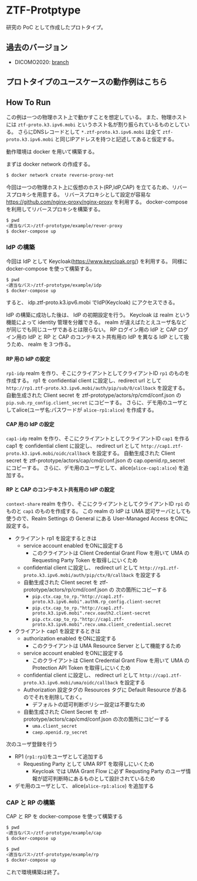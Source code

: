 # ZTF-Protptype
研究の PoC として作成したプロトタイプ。

## 過去のバージョン
- DICOMO2020: [branch](https://github.com/hatake5051/ztf-prototype/tree/dicomo2020)

## プロトタイプのユースケースの動作例はこちら

## How To Run
この例は一つの物理ホスト上で動かすことを想定している。
また、物理ホストには `ztf-proto.k3.ipv6.mobi` というホスト名が割り振られているものとしている。
さらにDNSレコードとして `*.ztf-proto.k3.ipv6.mobi` は全て `ztf-proto.k3.ipv6.mobi` と同じIPアドレスを持つと記述してあると仮定する。

動作環境は docker を用いて構築する。

まずは docker network の作成する。
```bash
$ docker network create reverse-proxy-net
```

今回は一つの物理ホスト上に仮想のホスト(RP,IdP,CAP) を立てるため、リバースプロキシを用意する。
リバースプロキシとして設定が容易な https://github.com/nginx-proxy/nginx-proxy を利用する。
docker-compose を利用してリバースプロキシを構築する。
```bash
$ pwd
<適当なパス>/ztf-prototype/example/rever-proxy
$ docker-compose up
```
### IdP の構築
今回は IdP として Keycloak(https://www.keycloak.org/) を利用する。
同様に docker-compose を使って構築する。
```bash
$ pwd
<適当なパス>/ztf-prototype/example/idp 
$ docker-compose up
```
すると、 idp.ztf-proto.k3.ipv6.mobi でIdP(Keycloak) にアクセスできる。

IdP の構築に成功した後は、 IdP の初期設定を行う。
Keycloak は realm という機能によって identity 管理を分離できる。 realm が違えばたとえユーザ名などが同じでも同じユーザであるとは限らない。
RP ログイン用の IdP と CAP ログイン用の IdP と RP と CAP のコンテキスト共有用の IdP を異なる IdP として扱うため、 realm を３つ作る。

#### RP 用の IdP の設定
`rp1-idp` realm を作り、そこにクライアントとしてクライアントID `rp1` のものを作成する。
rp1 を confidential client に設定し、redirect url として `http://rp1.ztf-proto.k3.ipv6.mobi/auth/pip/sub/0/callback` を設定する。
自動生成された Client secret を ztf-prototype/actors/rp/cmd/conf.json の `pip.sub.rp_config.client_secret` にコピーする。
さらに、デモ用のユーザとしてalice(ユーザ名:パスワードが `alice-rp1:alice`) を作成する。

#### CAP 用の IdP の設定
`cap1-idp` realm を作り、そこにクライアントとしてクライアントID `cap1` を作る
cap1 を confidential client に設定し、 redirect url として `http://cap1.ztf-proto.k3.ipv6.mobi/oidc/callback` を設定する。
自動生成された Client secret を ztf-prototype/actors/cap/cmd/conf.json の cap.openid.rp_secret にコピーする。
さらに、デモ用のユーザとして、alice(`alice-cap1:alice`) を追加する。

#### RP と CAP のコンテキスト共有用の IdP の設定
`context-share` realm を作り、そこにクライアントとしてクライアントID `rp1` のものと `cap1` のものを作成する。
この realm の IdP は UMA 認可サーバとしても使うので、Realm Settings の General にある User-Managed Access をONに設定する。

- クライアント rp1 を設定するときは
  - service account enabled をONに設定する
      -   このクライアントは Client Credential Grant Flow を用いて UMA の Requesting Party Token を取得しにいくため
  - confidential client に設定し、 redirect url として `http://rp1.ztf-proto.k3.ipv6.mobi/auth/pip/ctx/0/callback` を設定する
  - 自動生成された Client secret を ztf-prototype/actors/rp/cmd/conf.json の 次の箇所にコピーする
    - `pip.ctx.cap_to_rp."http://cap1.ztf-proto.k3.ipv6.mobi".authN.rp_config.client-secret`
    - `pip.ctx.cap_to_rp."http://cap1.ztf-proto.k3.ipv6.mobi".recv.oauth2.client-secret`
    - `pip.ctx.cap_to_rp."http://cap1.ztf-proto.k3.ipv6.mobi".recv.uma.client_credential.secret`
- クライアント cap1 を設定するときは
  - authorization enabled をONに設定する
    - このクライアントは UMA Resource Server として機能するため
  - service account enabled をONに設定する
    - このクライアントは Client Credential Grant Flow を用いて UMA の Protection API Token を取得しにいくため
  - confidential client に設定し、 redirect url として `http://cap1.ztf-proto.k3.ipv6.mobi/uma/oidc/callback` を設定する
  - Authorization 設定タグの Resources タグに Default Resource があるのでそれを削除しておく。
    - デフォルトの認可判断ポリシー設定は不要なため
  - 自動生成された Client Secret を ztf-prototype/actors/cap/cmd/conf.json の次の箇所にコピーする
    - `uma.client_secret`
    - `caep.openid.rp_secret`
  
次のユーザ登録を行う
- RP1 (`rp1:rp1`)をユーザとして追加する
  -  Requesting Party として UMA RPT を取得しにいくため
     -  Keycloak では UMA Grant Flow に必ず Requsting Party のユーザ情報が認可判断時にあるものとして設計されているため
- デモ用のユーザとして、 alice(`alice-rp1:alice`) を追加する

### CAP と RP の構築
CAP と RP を docker-compose を使って構築する
```bash
$ pwd
<適当なパス>/ztf-prototype/example/cap
$ docker-compose up
```

```bash
$ pwd
<適当なパス>/ztf-prototype/example/rp
$ docker-compose up
```

これで環境構築は終了。